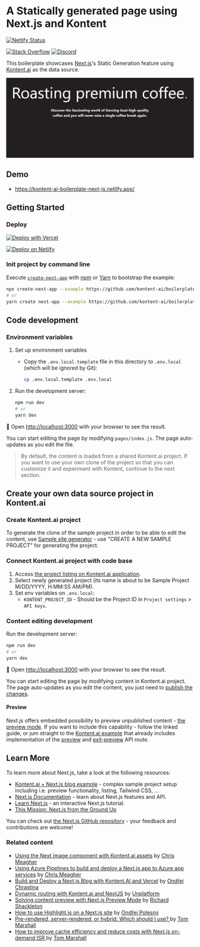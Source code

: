 # A Statically generated page using Next.js and Kontent

[![Netlify Status](https://api.netlify.com/api/v1/badges/da530779-ea55-4d80-9d0c-974f1fc87a34/deploy-status)](https://app.netlify.com/sites/kontent-ai-boilerplate-next-js/deploys)

[![Stack Overflow](https://img.shields.io/badge/Stack%20Overflow-ASK%20NOW-FE7A16.svg?logo=stackoverflow&logoColor=white)](https://stackoverflow.com/tags/kontent-ai)
[![Discord](https://img.shields.io/discord/821885171984891914?color=%237289DA&label=Kontent.ai%20Discord&logo=discord)](https://discord.gg/SKCxwPtevJ)

This boilerplate showcases [Next.js](https://nextjs.org)'s Static Generation feature using [Kontent.ai](https://kontent.ai) as the data source.

[![Screenshot](./screenshot.png)](https://kontent-ai-boilerplate-next-js.netlify.app/)

## Demo

* <https://kontent-ai-boilerplate-next-js.netlify.app/>

## Getting Started

### Deploy

[![Deploy with Vercel](https://vercel.com/button)](https://vercel.com/new/git/external?repository-url=https://github.com/kontent-ai/boilerplate-next-js&project-name=kontent-boilerplate-next-js&repository-name=kontent-boilerplate-next-js&env=KONTENT_PROJECT_ID&envDescription=Required%20to%20connect%20the%20app%20with%20Kontent&envLink=https://github.com/kontent-ai/boilerplate-next-js%23Environment-variables)

[![Deploy on Netlify](https://www.netlify.com/img/deploy/button.svg)](https://app.netlify.com/start/deploy?repository=https://github.com/kontent-ai/boilerplate-next-js)

### Init project by command line

Execute [`create-next-app`](https://github.com/vercel/next.js/tree/canary/packages/create-next-app) with [npm](https://docs.npmjs.com/cli/init) or [Yarn](https://yarnpkg.com/lang/en/docs/cli/create/) to bootstrap the example:

```bash
npx create-next-app --example https://github.com/kontent-ai/boilerplate-next-js kontent-boilerplate-next-js
# or
yarn create next-app --example https://github.com/kontent-ai/boilerplate-next-js kontent-boilerplate-next-js
```

## Code development

### Environment variables

1. Set up environment variables
    * Copy the `.env.local.template` file in this directory to `.env.local` (which will be ignored by Git):

        ```sh
        cp .env.local.template .env.local
        ```

1. Run the development server:

    ```bash
    npm run dev
    # or
    yarn dev
    ```

🎉 Open [http://localhost:3000](http://localhost:3000) with your browser to see the result.

You can start editing the page by modifying `pages/index.js`. The page auto-updates as you edit the file.

> By default, the content is loaded from a shared Kontent.ai project. If you want to use your own clone of the project so that you can customize it and experiment with Kontent, continue to the next section.

## Create your own data source project in Kontent.ai

### Create Kontent.ai project

To generate the clone of the sample project in order to be able to edit the content, use [Sample site generator](https://app.kontent.ai/sample-site-configuration) - use "CREATE A NEW SAMPLE PROJECT" for generating the project.

### Connect Kontent.ai project with code base

1. Access [the project listing on Kontent.ai application](https://app.kontent.ai/projects/).
1. Select newly generated project (its name is about to be Sample Project M/DD/YYYY, H:MM:SS AM/PM).
1. Set env variables on `.env.local`:
    * `KONTENT_PROJECT_ID` - Should be the Project ID in `Project settings` > `API keys`.

### Content editing development

Run the development server:

```sh
npm run dev
# or
yarn dev
```

🎉 Open [http://localhost:3000](http://localhost:3000) with your browser to see the result.

You can start editing the page by modifying content in Kontent.ai project. The page auto-updates as you edit the content, you just need to [publish the changes](https://kontent.ai/learn/tutorials/write-and-collaborate/publish-your-work/publish-content-items).

#### Preview

Next.js offers embedded possibility to preview unpublished content - [the preview mode](https://nextjs.org/docs/advanced-features/preview-mode). If you want to include this capability - follow the linked guide, or jum straight to the [Kontent.ai example](https://github.com/vercel/next.js/tree/canary/examples/cms-kontent-ai) that already includes implementation of the [preview](https://github.com/vercel/next.js/blob/canary/examples/cms-kontent-ai/pages/api/preview.js) and [exit-preview](https://github.com/vercel/next.js/blob/canary/examples/cms-kontent-ai/pages/api/exit-preview.js) API route.

## Learn More

To learn more about Next.js, take a look at the following resources:

* [Kontent.ai + Next.js blog example](https://github.com/vercel/next.js/tree/canary/examples/cms-kontent-ai#readme) - complex sample project setup including i.e. preview functionality, listing, Tailwind CSS, ...
* [Next.js Documentation](https://nextjs.org/docs) - learn about Next.js features and API.
* [Learn Next.js](https://nextjs.org/learn) - an interactive Next.js tutorial.
* [This Mission: Next.js from the Ground Up](https://explorers.netlify.com/learn/nextjs)

You can check out [the Next.js GitHub repository](https://github.com/vercel/next.js/) - your feedback and contributions are welcome!

### Related content

* [Using the Next image component with Kontent.ai assets](https://meeg.dev/blog/using-the-next-image-component-with-kentico-kontent-assets) by [Chris Meagher](https://github.com/CMeeg)
* [Using Azure Pipelines to build and deploy a Next.js app to Azure app services](https://meeg.dev/blog/using-azure-pipelines-to-build-and-deploy-a-next-js-app-to-azure-app-services) by [Chris Meagher](https://github.com/CMeeg)
* [Build and Deploy a Next.js Blog with Kontent.AI and Vercel](https://dev.to/kentico-kontent/build-and-deploy-a-next-js-blog-with-kentico-kontent-and-vercel-5cp4) by [Ondřej Chrastina](https://github.com/Simply007)
* [Dynamic routing with Kontent.ai and NextJS](https://unplatform.io/stories/dynamic-routing-with-kentico-kontent-and-nextjs) by [Unplatform](https://unplatform.io/)
* [Solving content preview with Next.js Preview Mode](https://rshackleton.co.uk/articles/solving-content-preview-with-next-js-preview-mode) by [Richard Shackleton](https://rshackleton.co.uk/)
* [How to use Highlight.js on a Next.js site](https://dev.to/kentico-kontent/how-to-use-highlight-js-on-a-next-js-site-f9) by [Ondřej Polesný](https://github.com/ondrabus)
* [Pre-rendered, server-rendered, or hybrid: Which should I use?
](https://kontent.ai/blog/pre-rendered-server-rendered-or-hybrid-which-should-i-use) by [Tom Marshall](https://kontent.ai/blog/author/tom-marshall)
* [How to improve cache efficiency and reduce costs with Next.js on-demand ISR
](https://kontent.ai/blog/leveraging-next-js-on-demand-isr) by [Tom Marshall](https://kontent.ai/blog/author/tom-marshall)
